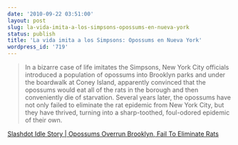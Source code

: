 ```yaml
---
date: '2010-09-22 03:51:00'
layout: post
slug: la-vida-imita-a-los-simpsons-opossums-en-nueva-york
status: publish
title: 'La vida imita a los Simpsons: Opossums en Nueva York'
wordpress_id: '719'
---
```



    

> In a bizarre case of life imitates the Simpsons, New York City officials introduced a population of opossums into Brooklyn parks and under the boardwalk at Coney Island, apparently convinced that the opossums would eat all of the rats in the borough and then conveniently die of starvation. Several years later, the opossums have not only failed to eliminate the rat epidemic from New York City, but they have thrived, turning into a sharp-toothed, foul-odored epidemic of their own.




[Slashdot Idle Story | Opossums Overrun Brooklyn, Fail To Eliminate Rats](http://idle.slashdot.org/story/10/09/20/1444208/Opossums-Overrun-Brooklyn-Fail-To-Eliminate-Rats?from=rss)


  
